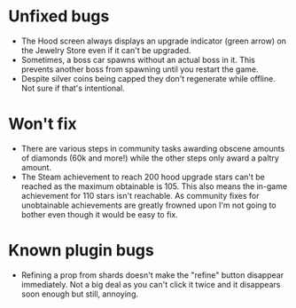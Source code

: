 # Unfixed bugs

- The Hood screen always displays an upgrade indicator (green arrow) on the Jewelry Store even if it can't be upgraded.
- Sometimes, a boss car spawns without an actual boss in it. This prevents another boss from spawning until you restart the game.
- Despite silver coins being capped they don't regenerate while offline. Not sure if that's intentional.

# Won't fix

- There are various steps in community tasks awarding obscene amounts of diamonds (60k and more!) while the other steps only award a paltry amount.
- The Steam achievement to reach 200 hood upgrade stars can't be reached as the maximum obtainable is 105. This also means the in-game achievement for 110 stars isn't reachable. As community fixes for unobtainable achievements are greatly frowned upon I'm not going to bother even though it would be easy to fix.

# Known plugin bugs
- Refining a prop from shards doesn't make the "refine" button disappear immediately. Not a big deal as you can't click it twice and it disappears soon enough but still, annoying.
